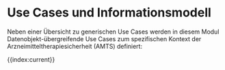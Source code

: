 # Use Cases und Informationsmodell

Neben einer Übersicht zu generischen Use Cases werden in diesem Modul Datenobjekt-übergreifende Use Cases zum spezifischen Kontext der Arzneimitteltherapiesicherheit (AMTS) definiert:

{{index:current}}